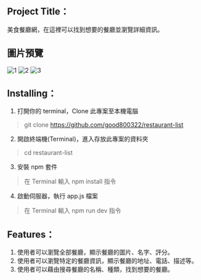 ## Project Title：
美食餐廳網，在這裡可以找到想要的餐廳並瀏覽詳細資訊。
## 圖片預覽
![1](https://imgur.com/vovTDAY)
![2](https://imgur.com/ytILyef)
![3](https://imgur.com/1TD7ujj)
## Installing：
1. 打開你的 terminal，Clone 此專案至本機電腦
> git clone https://github.com/good800322/restaurant-list
2. 開啟終端機(Terminal)，進入存放此專案的資料夾
> cd restaurant-list
3. 安裝 npm 套件
> 在 Terminal 輸入 npm install 指令
4. 啟動伺服器，執行 app.js 檔案
> 在 Terminal 輸入 npm run dev 指令 
## Features：
1. 使用者可以瀏覽全部餐廳，顯示餐廳的圖片、名字、評分。
2. 使用者可以瀏覽特定的餐廳資訊，顯示餐廳的地址、電話、描述等。
3. 使用者可以藉由搜尋餐廳的名稱、種類，找到想要的餐廳。